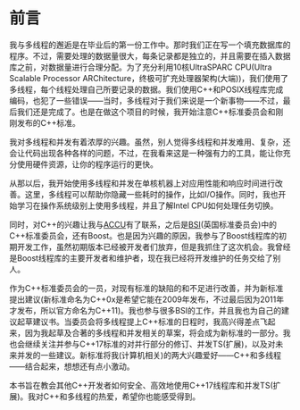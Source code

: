 # 前言

我与多线程的邂逅是在毕业后的第一份工作中。那时我们正在写一个填充数据库的程序。不过，需要处理的数据量很大，每条记录都是独立的，并且需要在插入数据库之前，对数据量进行合理分配。为了充分利用10核UltraSPARC CPU(Ultra Scalable Processor ARChitecture，终极可扩充处理器架构(大端))，我们使用了多线程，每个线程处理自己所要记录的数据。我们使用C++和POSIX线程库完成编码，也犯了一些错误——当时，多线程对于我们来说是一个新事物——不过，最后我们还是完成了。也是在做这个项目的时候，我开始注意C++标准委员会和刚刚发布的C++标准。

我对多线程和并发有着浓厚的兴趣。虽然，别人觉得多线程和并发难用、复杂，还会让代码出现各种各样的问题，不过，在我看来这是一种强有力的工具，能让你充分使用硬件资源，让你的程序运行的更快。

从那以后，我开始使用多线程和并发在单核机器上对应用性能和响应时间进行改善。这里，多线程可以帮助你隐藏一些耗时的操作，比如I/O操作。同时，我也开始学习在操作系统级别上使用多线程，并且了解Intel CPU如何处理任务切换。

同时，对C++的兴趣让我与[ACCU](http://accu.org/)有了联系，之后是[BSI](http://www.bsigroup.com/en-GB/standards/)(英国标准委员会)中的C++标准委员会，还有Boost。也是因为兴趣的原因，我参与了Boost线程库的初期开发工作，虽然初期版本已经被开发者们放弃，但是我抓住了这次机会。我曾经是Boost线程库的主要开发者和维护者，现在我已经将开发维护的任务交给了别人。

作为C++标准委员会的一员，对现有标准的缺陷的和不足进行改善，并为新标准提出建议(新标准命名为C++0x是希望它能在2009年发布，不过最后因为2011年才发布，所以官方命名为C++11)。我也参与很多BSI的工作，并且我也为自己的建议起草建议书。当委员会将多线程提上C++标准的日程时，我高兴得差点飞起来，因为我起草及合著的多线程和并发相关的草案，将会成为新标准的一部分。我也会继续关注并参与C++17标准的对并行部分的修订、并发TS(扩展)，以及对未来并发的一些建议。新标准将我(计算机相关)的两大兴趣爱好——C++和多线程——结合起来，想想还有点小激动。

本书旨在教会其他C++开发者如何安全、高效地使用C++17线程库和并发TS(扩展)。我对C++和多线程的热爱，希望你也能感受得到。